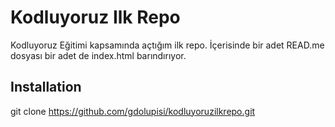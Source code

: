 # Kodluyoruz Ilk Repo
Kodluyoruz Eğitimi kapsamında açtığım ilk repo. İçerisinde bir adet READ.me dosyası bir adet de index.html barındırıyor.
## Installation
git clone https://github.com/gdolupisi/kodluyoruzilkrepo.git
